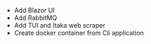  - Add Blazor UI
 - Add RabbitMQ
 - Add TUI and Itaka web scraper
 - Create docker container from Cli application
